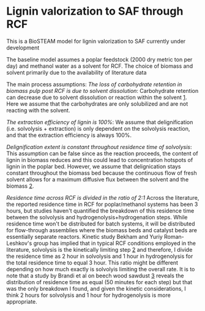 # Lignin valorization to SAF through RCF

This is a BioSTEAM model for lignin valorization to SAF currently under development

The baseline model assumes a poplar feedstock (2000 dry metric ton per day) and methanol water as a solvent for RCF. The choice of biomass and solvent primarily due to the availability of literature data

The main process assumptions:
_The loss of carbohydrate retention in biomass pulp post RCF is due to solvent dissolution_: Carbohydrate retention can decrease due to solvent dissolution or  reaction within the solvent [1](https://pubs.rsc.org/en/content/articlelanding/2021/ee/d0ee02870c). Here we assume that the carbohydrates are only solubilized and are not reacting with the solvent. 


_The extraction efficiency of lignin is 100%_: We assume that delignification (i.e. solvolysis + extraction) is only dependent on the solvolysis reaction, and that the extraction efficiency is always 100%.


_Delignification extent is constant throughout residence time of solvolysis_: This assumption can be false since as the reaction proceeds, the content of lignin in biomass reduces and this could lead to concentration hotspots of lignin in the poplar bed. However, we assume that delignication stays constant throughout the biomass bed because the continuous flow of fresh solvent allows for a maximum diffusive flux between the solvent and the biomass [2](https://pubs.acs.org/doi/10.1021/acssuschemeng.8b01256). 


_Residence time across RCF is divided in the ratio of 2:1_ Across the literature, the reported residence time in RCF for poplar/methanol systems has been 3 hours, but studies haven't quantified the breakdown of this residence time between the solvolysis and hydrogenolysis+hydrogenation steps. While residence time won't be distributed for batch systems, it will be distributed for flow-through assemblies where the biomass beds and catalyst beds are essentially separate reactors. Kinetic study Bekham and Yuriy Roman-Leshkov's group has implied that in typical RCF conditions employed in the literature, solvolysis is the kinetically limiting step [2](https://pubs.acs.org/doi/10.1021/acssuschemeng.8b01256) and therefore, I divide the residence time as 2 hour in solvolysis and 1 hour in hydrogenolysis for the total residence time to equal 3 hour. This ratio might be different depending on how much exactly is solvolyis limiting the overall rate. It is to note that a study by Brandi et al on beech wood sawdust [3](https://pubs.rsc.org/en/content/articlelanding/2023/su/d2su00076h) reveals the distribution of residence time as equal (50 minutes for each step) but that was the only breakdown I found, and given the kinetic considerations, I think 2 hours for solvolysis and 1 hour for hydrogenolysis is more appropriate. 





